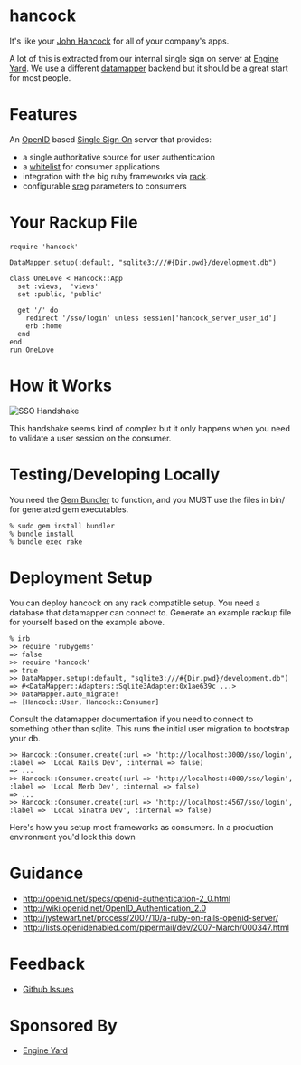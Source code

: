 hancock
=======

It's like your [John Hancock][johnhancock] for all of your company's apps.  

A lot of this is extracted from our internal single sign on server at [Engine
Yard][ey].  We use a different [datamapper][datamapper] backend but it should
be a great start for most people.

Features
========
An [OpenID][openid] based [Single Sign On][sso] server that provides:

* a single authoritative source for user authentication
* a [whitelist][whitelist] for consumer applications
* integration with the big ruby frameworks via [rack][hancock_examples].
* configurable [sreg][sreg] parameters to consumers

Your Rackup File
================
    require 'hancock'

    DataMapper.setup(:default, "sqlite3:///#{Dir.pwd}/development.db")

    class OneLove < Hancock::App
      set :views,  'views'
      set :public, 'public'

      get '/' do
        redirect '/sso/login' unless session['hancock_server_user_id']
        erb :home
      end
    end
    run OneLove

How it Works
============
![SSO Handshake](http://img.skitch.com/20090719-j3f895hp7h9dnkpjwc8ycqg29e.jpg)

This handshake seems kind of complex but it only happens when you need to
validate a user session on the consumer.

Testing/Developing Locally
==========================
You need the [Gem Bundler][bundler] to function, and you MUST use the files
in bin/ for generated gem executables.

    % sudo gem install bundler
    % bundle install
    % bundle exec rake


Deployment Setup
================
You can deploy hancock on any rack compatible setup.  You need a database that
datamapper can connect to.  Generate an example rackup file for yourself based
on the example above.

    % irb
    >> require 'rubygems'
    => false
    >> require 'hancock'
    => true
    >> DataMapper.setup(:default, "sqlite3:///#{Dir.pwd}/development.db")
    => #<DataMapper::Adapters::Sqlite3Adapter:0x1ae639c ...>
    >> DataMapper.auto_migrate!
    => [Hancock::User, Hancock::Consumer]

Consult the datamapper documentation if you need to connect to something other
than sqlite.  This runs the initial user migration to bootstrap your db.

    >> Hancock::Consumer.create(:url => 'http://localhost:3000/sso/login', :label => 'Local Rails Dev', :internal => false)
    => ...
    >> Hancock::Consumer.create(:url => 'http://localhost:4000/sso/login', :label => 'Local Merb Dev', :internal => false)
    => ...
    >> Hancock::Consumer.create(:url => 'http://localhost:4567/sso/login', :label => 'Local Sinatra Dev', :internal => false)

Here's how you setup most frameworks as consumers.  In a production environment you'd lock this down

Guidance
========
* http://openid.net/specs/openid-authentication-2_0.html
* http://wiki.openid.net/OpenID_Authentication_2.0
* http://jystewart.net/process/2007/10/a-ruby-on-rails-openid-server/
* http://lists.openidenabled.com/pipermail/dev/2007-March/000347.html

Feedback
========
* [Github Issues][githubissues]

Sponsored By
============
* [Engine Yard][ey]

[johnhancock]: http://www.urbandictionary.com/define.php?term=john+hancock
[ey]: http://www.engineyard.com/
[sr]: http://github.com/sr
[atmos]: http://github.com/atmos
[halorgium]: http://github.com/halorgium
[adelcambre]: http://github.com/adelcambre
[srfork]: http://github.com/sr/webrat/tree/sinatra
[webrat]: http://github.com/brynary/webrat
[hancock_examples]: http://github.com/atmos/hancock-client/tree/98aae96077a8fbfa0097f33ec3ecd628fc549c54/examples/dragon
[datamapper]: http://datamapper.org
[openid]: http://openid.net/
[sso]: http://en.wikipedia.org/wiki/Single_sign-on
[whitelist]: http://en.wikipedia.org/wiki/Whitelist
[oauth]: http://oauth.net/
[sreg]: http://openid.net/specs/openid-simple-registration-extension-1_0.html#response_format
[simpledb]: http://aws.amazon.com/simpledb/
[googlegroup]: http://groups.google.com/group/hancock-users
[githubissues]: http://github.com/atmos/hancock/issues
[bundler]: http://github.com/wycats/bundler
